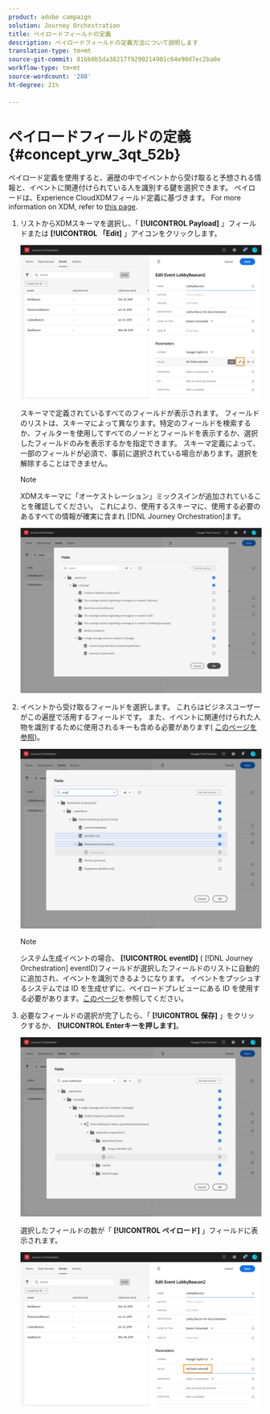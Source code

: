 ```yaml
---
product: adobe campaign
solution: Journey Orchestration
title: ペイロードフィールドの定義
description: ペイロードフィールドの定義方法について説明します
translation-type: tm+mt
source-git-commit: 81bb0b5da38217f9290214901c64e90d7ec2ba0e
workflow-type: tm+mt
source-wordcount: '288'
ht-degree: 21%

---
```



# ペイロードフィールドの定義 {#concept_yrw_3qt_52b}

ペイロード定義を使用すると、遍歴の中でイベントから受け取ると予想される情報と、イベントに関連付けられている人を識別する鍵を選択できます。 ペイロードは、Experience CloudXDMフィールド定義に基づきます。 For more information on XDM, refer to [this page](https://docs.adobe.com/content/help/ja-JP/experience-platform/xdm/home.html).

1. リストからXDMスキーマを選択し、「 **[!UICONTROL Payload]** 」フィールドまたは **[!UICONTROL 「Edit]** 」アイコンをクリックします。

   ![](../assets/journey8.png)

   スキーマで定義されているすべてのフィールドが表示されます。 フィールドのリストは、スキーマによって異なります。特定のフィールドを検索するか、フィルターを使用してすべてのノードとフィールドを表示するか、選択したフィールドのみを表示するかを指定できます。 スキーマ定義によって、一部のフィールドが必須で、事前に選択されている場合があります。選択を解除することはできません。

   >[!NOTE]
   >
   >XDMスキーマに「オーケストレーション」ミックスインが追加されていることを確認してください。 これにより、使用するスキーマに、使用する必要のあるすべての情報が確実に含まれ [!DNL Journey Orchestration]ます。

   ![](../assets/journey9.png)

1. イベントから受け取るフィールドを選択します。 これらはビジネスユーザーがこの遍歴で活用するフィールドです。 また、イベントに関連付けられた人物を識別するために使用されるキーも含める必要があります( [このページを参照](../event/defining-the-event-key.md))。

   ![](../assets/journey10.png)

   >[!NOTE]
   >
   >システム生成イベントの場合、 **[!UICONTROL eventID]** ( [!DNL Journey Orchestration] eventID)フィールドが選択したフィールドのリストに自動的に追加され、イベントを識別できるようになります。 イベントをプッシュするシステムでは ID を生成せずに、ペイロードプレビューにある ID を使用する必要があります。[このページ](../event/previewing-the-payload.md)を参照してください。

1. 必要なフィールドの選択が完了したら、「 **[!UICONTROL 保存]** 」をクリックするか、 **[!UICONTROL Enterキーを押します]**。

   ![](../assets/journey11.png)

   選択したフィールドの数が「 **[!UICONTROL ペイロード]** 」フィールドに表示されます。

   ![](../assets/journey12.png)
